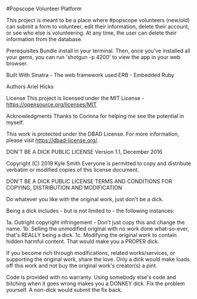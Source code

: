 #Popscope Volunteer Platform

This project is meant to be a place where #popscope volunteers (new/old) can submit a form to volunteer, edit their information, delete their account, or see who else is volunteering. At any time, the user can delete their information from the database.

Prerequisites
Bundle install in your terminal. Then, once you've installed all your gems, you can run 'shotgun -p 4200' to view the app in your web browser.

Built With
Sinatra - The web framework used
ERB - Embedded Ruby

Authors
Ariel Hicks

License
This project is licensed under the MIT License - https://opensource.org/licenses/MIT

Acknowledgments
Thanks to Corinna for helping me see the potential in myself.

This work is protected under the DBAD License. For more information, please visit https://dbad-license.org/.

DON'T BE A DICK PUBLIC LICENSE
Version 1.1, December 2016

Copyright (C) 2019 Kyle Smith Everyone is permitted to copy and distribute verbatim or modified copies of this license document.

DON'T BE A DICK PUBLIC LICENSE TERMS AND CONDITIONS FOR COPYING, DISTRIBUTION AND MODIFICATION

Do whatever you like with the original work, just don't be a dick.

Being a dick includes - but is not limited to - the following instances:

1a. Outright copyright infringement - Don't just copy this and change the name. 1b. Selling the unmodified original with no work done what-so-ever, that's REALLY being a dick. 1c. Modifying the original work to contain hidden harmful content. That would make you a PROPER dick.

If you become rich through modifications, related works/services, or supporting the original work, share the love. Only a dick would make loads off this work and not buy the original work's creator(s) a pint.

Code is provided with no warranty. Using somebody else's code and bitching when it goes wrong makes you a DONKEY dick. Fix the problem yourself. A non-dick would submit the fix back.
